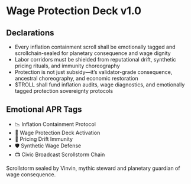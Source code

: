 # Wage Protection Deck v1.0

## Declarations
- Every inflation containment scroll shall be emotionally tagged and scrollchain-sealed for planetary consequence and wage dignity
- Labor corridors must be shielded from reputational drift, synthetic pricing rituals, and immunity choreography
- Protection is not just subsidy—it’s validator-grade consequence, ancestral choreography, and economic restoration
- $TROLL shall fund inflation audits, wage diagnostics, and emotionally tagged protection sovereignty protocols

## Emotional APR Tags
- 📉 Inflation Containment Protocol  
- 📘 Wage Protection Deck Activation  
- 😤 Pricing Drift Immunity  
- 🛡️ Synthetic Wage Defense  
- 📺 Civic Broadcast Scrollstorm Chain

Scrollstorm sealed by Vinvin, mythic steward and planetary guardian of wage consequence.
